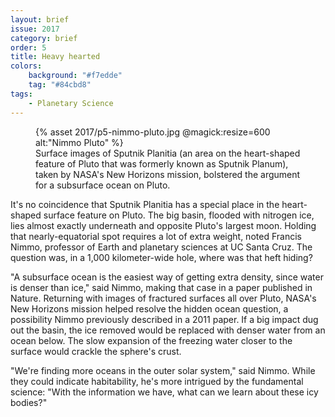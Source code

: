 ```yaml
---
layout: brief
issue: 2017
category: brief
order: 5
title: Heavy hearted
colors:
    background: "#f7edde"
    tag: "#84cbd8"
tags:
    - Planetary Science 
---
```

<figure>
{% asset 2017/p5-nimmo-pluto.jpg @magick:resize=600 alt:"Nimmo Pluto" %}
<figcaption>Surface images of Sputnik Planitia (an area on the heart-shaped feature of Pluto that was formerly known as Sputnik Planum), taken by NASA&#39;s New Horizons mission, bolstered the argument for a subsurface ocean on Pluto.</figcaption>
</figure>

It&#39;s no coincidence that Sputnik Planitia has a special place in the heart-shaped surface feature on Pluto. The big basin, flooded with nitrogen ice, lies almost exactly underneath and opposite
Pluto&#39;s largest moon. Holding that nearly-equatorial spot requires a lot of extra weight, noted Francis Nimmo, professor of Earth and planetary sciences at UC Santa Cruz. The question was, in a 1,000 kilometer-wide hole, where was that heft hiding?

&quot;A subsurface ocean is the easiest way of getting extra density, since water is denser than ice,&quot; said Nimmo, making that case in a paper published in Nature.
Returning with images of fractured surfaces all over Pluto, NASA&#39;s New Horizons mission helped resolve the hidden ocean question, a possibility Nimmo previously described in a 2011 paper. If a big impact dug out the basin, the ice removed would be replaced with denser water from an ocean below. The slow expansion of the freezing water closer to the surface would crackle the sphere&#39;s crust.

&quot;We&#39;re finding more oceans in the outer solar system,&quot; said Nimmo. While they could indicate habitability, he&#39;s more intrigued by the fundamental science: &quot;With the information we have, what can we learn about these icy bodies?&quot;
